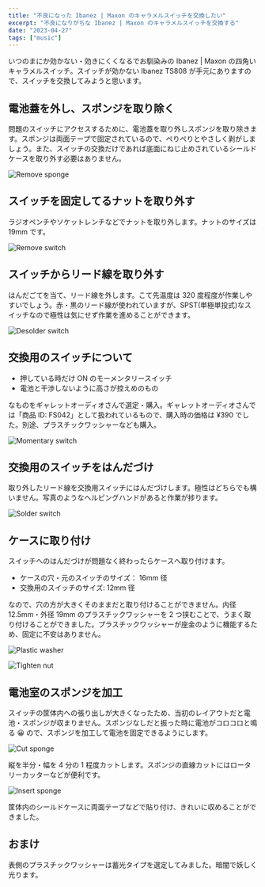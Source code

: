 ```yaml
---
title: "不良になった Ibanez | Maxon のキャラメルスイッチを交換したい"
excerpt: "不良になりがちな Ibanez | Maxon のキャラメルスイッチを交換する"
date: "2023-04-27"
tags: ["music"]
---
```


いつのまにか効かない・効きにくくなるでお馴染みの Ibanez | Maxon の四角いキャラメルスイッチ。スイッチが効かない Ibanez TS808 が手元にありますので、スイッチを交換してみようと思います。

## 電池蓋を外し、スポンジを取り除く

問題のスイッチにアクセスするために、電池蓋を取り外しスポンジを取り除きます。スポンジは両面テープで固定されているので、ぺりぺりとやさしく剥がしましょう。また、スイッチの交換だけであれば底面にねじ止めされているシールドケースを取り外す必要はありません。

![Remove sponge](/assets/posts/ibanez-maxon-replace-switch/remove-sponge.jpg)

## スイッチを固定してるナットを取り外す

ラジオペンチやソケットレンチなどでナットを取り外します。ナットのサイズは 19mm です。

![Remove switch](/assets/posts/ibanez-maxon-replace-switch/remove-switch.jpg)

## スイッチからリード線を取り外す

はんだごてを当て、リード線を外します。こて先温度は 320 度程度が作業しやすいでしょう。赤・黒のリード線が使われていますが、SPST(単極単投式)なスイッチなので極性は気にせず作業を進めることができます。

![Desolder switch](/assets/posts/ibanez-maxon-replace-switch/desolder-switch.jpg)

## 交換用のスイッチについて

- 押している時だけ ON のモーメンタリースイッチ
- 電池と干渉しないように高さが控えめのもの

なものをギャレットオーディオさんで選定・購入。ギャレットオーディオさんでは「商品 ID: FS042」として扱われているもので、購入時の価格は ¥390 でした。別途、プラスチックワッシャーなども購入。

![Momentary switch](/assets/posts/ibanez-maxon-replace-switch/momentary-switch.jpg)

## 交換用のスイッチをはんだづけ

取り外したリード線を交換用スイッチにはんだづけします。極性はどちらでも構いません。写真のようなヘルピングハンドがあると作業が捗ります。

![Solder switch](/assets/posts/ibanez-maxon-replace-switch/solder-switch.jpg)

## ケースに取り付け

スイッチへのはんだづけが問題なく終わったらケースへ取り付けます。

- ケースの穴・元のスイッチのサイズ： 16mm 径
- 交換用のスイッチのサイズ: 12mm 径

なので、穴の方が大きくそのままだと取り付けることができません。内径 12.5mm・外径 19mm のプラスチックワッシャーを 2 つ挟むことで、うまく取り付けることができました。プラスチックワッシャーが座金のように機能するため、固定に不安はありません。

![Plastic washer](/assets/posts/ibanez-maxon-replace-switch/plastic-washer.jpg)

![Tighten nut](/assets/posts/ibanez-maxon-replace-switch/tighten-nut.jpg)

## 電池室のスポンジを加工

スイッチの筐体内への張り出しが大きくなったため、当初のレイアウトだと電池・スポンジが収まりません。スポンジなしだと振った時に電池がコロコロと鳴る 😀 ので、スポンジを加工して電池を固定できるようにします。

![Cut sponge](/assets/posts/ibanez-maxon-replace-switch/cut-sponge.jpg)

縦を半分・幅を 4 分の 1 程度カットします。スポンジの直線カットにはロータリーカッターなどが便利です。

![Insert sponge](/assets/posts/ibanez-maxon-replace-switch/insert-sponge.jpg)

筐体内のシールドケースに両面テープなどで貼り付け、きれいに収めることができました。

## おまけ

表側のプラスチックワッシャーは蓄光タイプを選定してみました。暗闇で妖しく光ります。
